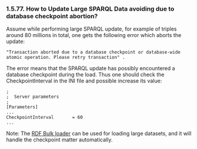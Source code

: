 <div>

<div>

<div>

<div>

### 1.5.77. How to Update Large SPARQL Data avoiding due to database checkpoint abortion?

</div>

</div>

</div>

Assume while performing large SPARQL update, for example of triples
around 80 millions in total, one gets the following error which aborts
the update:

``` programlisting
"Transaction aborted due to a database checkpoint or database-wide
atomic operation. Please retry transaction" .
```

The error means that the SPARQL update has possibly encountered a
database checkpoint during the load. Thus one should check the
CheckpointInterval in the INI file and possible increase its value:

``` programlisting
;
;  Server parameters
;
[Parameters]
...
CheckpointInterval       = 60
...
```

Note: The <a
href="http://virtuoso.openlinksw.com/dataspace/dav/wiki/Main/VirtBulkRDFLoader"
class="ulink" target="_top">RDF Bulk loader</a> can be used for loading
large datasets, and it will handle the checkpoint matter automatically.

</div>
